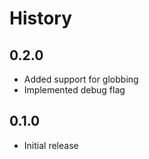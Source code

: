 # History

## 0.2.0
 * Added support for globbing
 * Implemented debug flag

## 0.1.0
 * Initial release